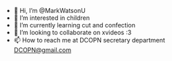 - 👋 Hi, I’m @MarkWatsonU
- 👀 I’m interested in children
- 🌱 I’m currently learning cut and confection
- 💞️ I’m looking to collaborate on xvideos :3
- 📫 How to reach me at DCOPN secretary department DCOPN@gmail.com
<!---
MarkWatsonU/MarkWatsonU is a ✨ special ✨ repository because its `README.md` (this file) appears on your GitHub profile.
You can click the Preview link to take a look at your changes.
--->

